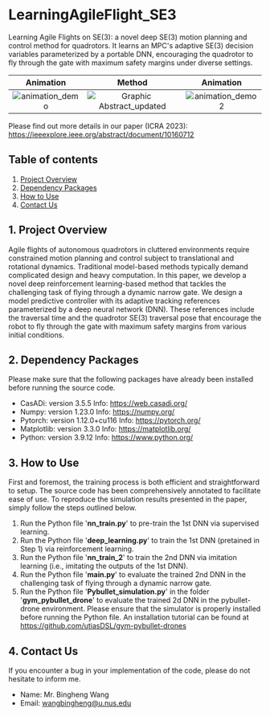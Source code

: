 # LearningAgileFlight_SE3
Learning Agile Flights on SE(3): a novel deep SE(3) motion planning and control method for quadrotors. It learns an MPC's adaptive SE(3) decision variables parameterized by a portable DNN, encouraging the quadrotor to fly through the gate with maximum safety margins under diverse settings.

Animation  |      Method   |      Animation
:-------------------:|:--------------------:|:--------------------:
![animation_demo](https://github.com/BinghengNUS/LearningAgileFlight_SE3/assets/70559054/b3347e01-49db-4eae-a3e6-19d3b96c6942) | ![Graphic Abstract_updated](https://github.com/BinghengNUS/LearningAgileFlight_SE3/assets/70559054/21deda8e-eb70-49bf-b496-cdf2d45953c4) | ![animation_demo2](https://github.com/BinghengNUS/LearningAgileFlight_SE3/assets/70559054/e405d6a8-988e-4e63-aa7c-6d54f6e1f7ed)


Please find out more details in our paper (ICRA 2023): https://ieeexplore.ieee.org/abstract/document/10160712

## Table of contents
1. [Project Overview](#project-Overview)
2. [Dependency Packages](#Dependency-Packages)
3. [How to Use](#How-to-Use)
4. [Contact Us](#Contact-Us)

## 1. Project Overview
Agile flights of autonomous quadrotors in cluttered environments require constrained motion planning and control subject to translational and rotational dynamics. Traditional model-based methods typically demand complicated design and heavy computation. In this paper, we develop a novel deep reinforcement learning-based method that tackles the challenging task of flying through a dynamic narrow gate. We design a model predictive controller with its adaptive tracking references parameterized by a deep neural network (DNN). These references include the traversal time and the quadrotor SE(3) traversal pose that encourage the robot to fly through the gate with maximum safety margins from various initial conditions.

## 2. Dependency Packages
Please make sure that the following packages have already been installed before running the source code.
* CasADi: version 3.5.5 Info: https://web.casadi.org/
* Numpy: version 1.23.0 Info: https://numpy.org/
* Pytorch: version 1.12.0+cu116 Info: https://pytorch.org/
* Matplotlib: version 3.3.0 Info: https://matplotlib.org/
* Python: version 3.9.12 Info: https://www.python.org/

## 3. How to Use
First and foremost, the training process is both efficient and straightforward to setup. The source code has been comprehensively annotated to facilitate ease of use. To reproduce the simulation results presented in the paper, simply follow the steps outlined below.

1.  Run the Python file '**nn_train.py**' to pre-train the 1st DNN via supervised learning.
2.  Run the Python file '**deep_learning.py**' to train the 1st DNN (pretained in Step 1) via reinforcement learning.
3.  Run the Python file '**nn_train_2**' to train the 2nd DNN via imitation learning (i.e., imitating the outputs of the 1st DNN).
4.  Run the Python file '**main.py**' to evaluate the trained 2nd DNN in the challenging task of flying through a dynamic narrow gate.
5.  Run the Python file '**Pybullet_simulation.py**' in the folder '**gym_pybullet_drone**' to evaluate the trained 2d DNN in the pybullet-drone environment. Please ensure that the simulator is properly installed before running the Python file. An installation tutorial can be found at https://github.com/utiasDSL/gym-pybullet-drones

## 4. Contact Us
If you encounter a bug in your implementation of the code, please do not hesitate to inform me.
* Name: Mr. Bingheng Wang
* Email: wangbingheng@u.nus.edu
